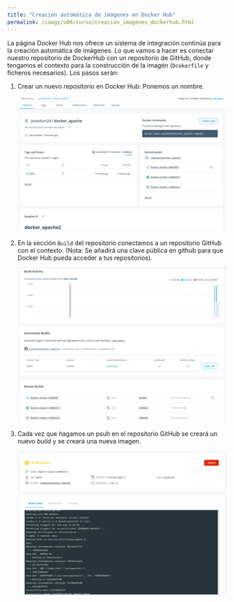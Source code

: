 ```yaml
---
title: "Creación automática de imágenes en Docker Hub"
permalink: /iawgs/u06/curso/creacion_imagenes_dockerhub.html
---
```


La página Docker Hub nos ofrece un sistema de integración continúa para la creación automática de imágenes. Lo que vamos a hacer es conectar nuestro repositorio de DockerHub con un repositorio de GitHub, donde tengamos el contexto para la construcción de la imagén (`Dcokerfile` y ficheros necesarios). Los pasos serán:

1. Crear un nuevo repositorio en Docker Hub: Ponemos un nombre. 

    ![docker](img/repository_dockerhub.png)

2. En la sección `Build` del repositorio conectamos a un repositorio GitHub con el contexto. (Nota: Se añadirá una clave pública en github para que Docker Hub pueda acceder a tus repositorios).

    ![docker](img/build_docker2.png)

3. Cada vez que hagamos un psuh en el repositorio GitHub se creará un nuevo *build* y se creará una nueva imagen.

    ![docker](img/build_docker.png)